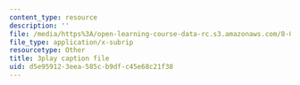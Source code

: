 ```yaml
---
content_type: resource
description: ''
file: /media/https%3A/open-learning-course-data-rc.s3.amazonaws.com/8-03sc-physics-iii-vibrations-and-waves-fall-2016/d5e959123eea585cb9dfc45e68c21f38_Roj7FVjl-gw.vtt
file_type: application/x-subrip
resourcetype: Other
title: 3play caption file
uid: d5e95912-3eea-585c-b9df-c45e68c21f38
---
```

